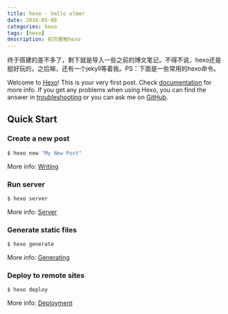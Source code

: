 ```yaml
---
title: hexo - hello elmer
date: 2016-05-08
categories: hexo
tags: [hexo]
description: 初次接触hexo
---
```

终于搭建的差不多了，剩下就是导入一些之前的博文笔记。不得不说，hexo还是挺好玩的，之后嘛，还有一个jekyll等着我。PS：下面是一些常用的hexo命令。
<!-- more -->
Welcome to [Hexo](https://hexo.io/)! This is your very first post. Check [documentation](https://hexo.io/docs/) for more info. If you get any problems when using Hexo, you can find the answer in [troubleshooting](https://hexo.io/docs/troubleshooting.html) or you can ask me on [GitHub](https://github.com/hexojs/hexo/issues).

## Quick Start

### Create a new post

``` bash
$ hexo new "My New Post"
```

More info: [Writing](https://hexo.io/docs/writing.html)

### Run server

``` bash
$ hexo server
```

More info: [Server](https://hexo.io/docs/server.html)

### Generate static files

``` bash
$ hexo generate
```

More info: [Generating](https://hexo.io/docs/generating.html)

### Deploy to remote sites

``` bash
$ hexo deploy
```

More info: [Deployment](https://hexo.io/docs/deployment.html)
